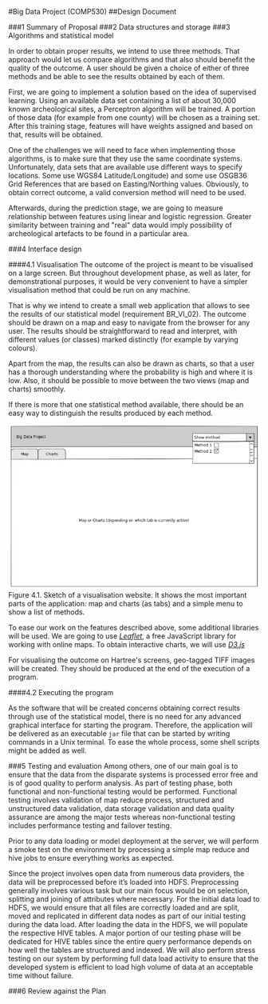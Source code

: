 #Big Data Project (COMP530)
##Design Document

###1 Summary of Proposal
###2 Data structures and storage
###3 Algorithms and statistical model

In order to obtain proper results, we intend to use three methods. That approach would let us compare algorithms and that also should benefit the quality of the outcome. A user should be given a choice of either of three methods and be able to see the results obtained by each of them.

First, we are going to implement a solution based on the idea of supervised learning.
Using an available data set containing a list of about 30,000 known archeological sites, a Perceptron algorithm will be trained. A portion of those data (for example from one county) will be chosen as a training set. After this training stage, features will have weights assigned and based on that, results will be obtained.

One of the challenges we will need to face when implementing those algorithms, is to make sure that they use the same coordinate systems. Unfortunately, data sets that are available use different ways to specify locations. Some use WGS84 Latitude/Longitude) and some use  OSGB36 Grid References that are based on Easting/Northing values. Obviously, to obtain correct outcome, a valid conversion method will need to be used.

Afterwards, during the prediction stage, we are going to measure relationship between features using linear and logistic regression. Greater similarity between training and "real" data would imply possibility of archeological artefacts to be found in a particular area.

###4 Interface design

####4.1 Visualisation
The outcome of the project is meant to be visualised on a large screen. But throughout development phase, as well as later, for demonstrational purposes, it would be very convenient to have a simpler visualisation method that could be run on any machine.

That is why we intend to create a small web application that allows to see the results of our statistical model (requirement BR_VI_02). The outcome should be drawn on a map and easy to navigate from the browser for any user. The results should be straightforward to read and interpret, with different values (or classes) marked distinctly (for example by varying colours).

Apart from the map, the results can also be drawn as charts, so that a user has a thorough understanding where the probability is high and where it is low. Also, it should be possible to move between the two views (map and charts) smoothly.

If there is more that one statistical method available, there should be an easy way to distinguish the results produced by each method.

![Sketch of a visualisation website](vis1.png "Sketch of a visualisation website")
Figure 4.1. Sketch of a visualisation website. It shows the most important parts of the application: map and charts (as tabs) and a simple menu to show a list of methods.

To ease our work on the features described above, some additional libraries will be used. We are going to use [*Leaflet*](http://leafletjs.com), a free JavaScript library for working with online maps. To obtain interactive charts, we will use [*D3.js*](http://d3js.org)

For visualising the outcome on Hartree's screens, geo-tagged TIFF images will be created. They should be produced at the end of the execution of a program.

####4.2 Executing the program

As the software that will be created concerns obtaining correct results through use of the statistical model, there is no need for any advanced graphical interface for starting the program. Therefore, the application will be delivered as an executable `jar` file that can be started by writing commands in a Unix terminal. To ease the whole process, some shell scripts might be added as well.

###5 Testing and evaluation
Among others, one of our main goal is to ensure that the data from the disparate systems is processed error free and is of good quality to perform analysis. As part of testing phase, both functional and non-functional testing would be performed. Functional testing involves validation of map reduce process, structured and unstructured data validation, data storage validation and data quality assurance are among the major tests whereas non-functional testing includes performance testing and failover testing. 

Prior to any data loading or model deployment at the server, we will perform a smoke test on the environment by processing a simple map reduce and hive jobs to ensure everything works as expected.

Since the project involves open data from numerous data providers, the data will be preprocessed before it’s loaded into HDFS. Preprocessing generally involves various task but our main focus would be on selection, splitting and joining of attributes where necessary. For the initial data load to HDFS, we would ensure that all files are correctly loaded and are split, moved and replicated in different data nodes as part of our initial testing during the data load. After loading the data in the HDFS, we will populate the respective HIVE tables. A major portion of our testing phase will be dedicated for HIVE tables since the entire query performance depends on how well the tables are structured and indexed. 
We will also perform stress testing on our system by performing full data load activity to ensure that the developed system is efficient to load high volume of data at an acceptable time without failure. 

###6 Review against the Plan
